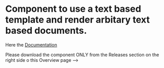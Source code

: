 # Component to use a text based template and render arbitary text based documents.

Here the [Documentation](https://github.com/jlolling/talendcomp_tMustacheOutput/blob/1.4/doc/tMustacheOutput.pdf)

Please download the component ONLY from the Releases section on the right side o this Overview page -->